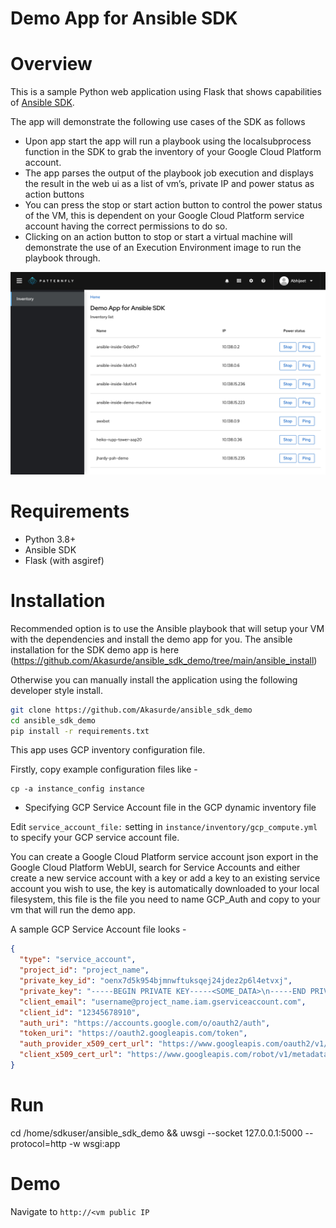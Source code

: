 Demo App for Ansible SDK
========================

# Overview

This is a sample Python web application using Flask that shows capabilities of [Ansible SDK](https://github.com/ansible/ansible-sdk).

The app will demonstrate the following use cases of the SDK as follows

- Upon app start the app will run a playbook using the localsubprocess function in the SDK to grab the inventory of your Google Cloud Platform account.
- The app parses the output of the playbook job execution and displays the result in the web ui as a list of vm’s, private IP and power status as action buttons
- You can press the stop or start action button to control the power status of the VM, this is dependent on your Google Cloud Platform service account having the correct permissions to do so.
- Clicking on an action button to stop or start a virtual machine will demonstrate the use of an Execution Environment image to run the playbook through.

![Demo Landing Page](https://github.com/Akasurde/ansible_sdk_demo/blob/main/LandingPage.jpg)


# Requirements

- Python 3.8+
- Ansible SDK
- Flask (with asgiref)

# Installation
Recommended option is to use the Ansible playbook that will setup your VM with the dependencies and install the demo app for you.
The ansible installation for the SDK demo app is here (https://github.com/Akasurde/ansible_sdk_demo/tree/main/ansible_install)
 
Otherwise you can manually install the application  using the following developer style install.
```bash
git clone https://github.com/Akasurde/ansible_sdk_demo
cd ansible_sdk_demo
pip install -r requirements.txt
```

This app uses GCP inventory configuration file.

Firstly, copy example configuration files like -

```console
cp -a instance_config instance
```

* Specifying GCP Service Account file in the GCP dynamic inventory file

Edit ``service_account_file:`` setting in ``instance/inventory/gcp_compute.yml`` to specify your GCP service account file.

You can create a Google Cloud Platform service account json export in the Google Cloud Platform WebUI, search for Service Accounts and either create a new service account with a key or add a key to an existing service account you wish to use, the key is automatically downloaded to your local filesystem, this file is the file you need to name GCP_Auth and copy to your vm that will run the demo app.

A sample GCP Service Account file looks -

```json
{
  "type": "service_account",
  "project_id": "project_name",
  "private_key_id": "oenx7d5k954bjmnwftuksqej24jdez2p6l4etvxj",
  "private_key": "-----BEGIN PRIVATE KEY-----<SOME_DATA>\n-----END PRIVATE KEY-----\n",
  "client_email": "username@project_name.iam.gserviceaccount.com",
  "client_id": "12345678910",
  "auth_uri": "https://accounts.google.com/o/oauth2/auth",
  "token_uri": "https://oauth2.googleapis.com/token",
  "auth_provider_x509_cert_url": "https://www.googleapis.com/oauth2/v1/certs",
  "client_x509_cert_url": "https://www.googleapis.com/robot/v1/metadata/x509/username%40project_name.iam.gserviceaccount.com"
}
```


# Run

cd /home/sdkuser/ansible_sdk_demo && uwsgi --socket 127.0.0.1:5000  --protocol=http -w wsgi:app 


# Demo

Navigate to `http://<vm public IP` 

